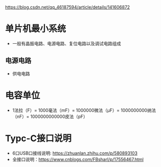 https://blog.csdn.net/qq_46187594/article/details/141606872

# 单片机最小系统

+ 一般有晶振电路、电源电路、复位电路以及调试电路组成

## 电源电路
+ 供电电路

# 电容单位
+ 1法拉（F）= 1000毫法（mF）= 1000000微法（μF）= 1000000000纳法（nF）= 1000000000000皮法（pF）

# Typc-C接口说明
+ 6口USB口接线说明: https://zhuanlan.zhihu.com/p/580893103
+ 全接口说明：https://www.cnblogs.com/FBsharl/p/17556467.html